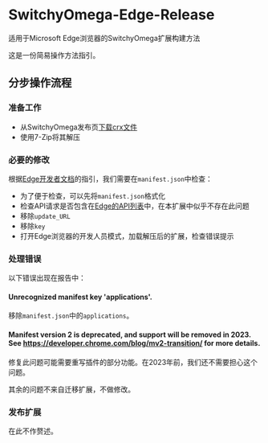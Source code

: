 # SwitchyOmega-Edge-Release
适用于Microsoft Edge浏览器的SwitchyOmega扩展构建方法

这是一份简易操作方法指引。

## 分步操作流程

### 准备工作
* 从SwitchyOmega发布页[下载crx文件](https://github.com/FelisCatus/SwitchyOmega/releases/download/v2.5.20/SwitchyOmega_Chromium.crx)
* 使用7-Zip将其解压

### 必要的修改
根据[Edge开发者文档](https://docs.microsoft.com/en-us/microsoft-edge/extensions-chromium/developer-guide/port-chrome-extension)的指引，我们需要在`manifest.json`中检查：
* 为了便于检查，可以先将`manifest.json`格式化
* 检查API请求是否包含在[Edge的API列表](https://docs.microsoft.com/en-us/microsoft-edge/extensions-chromium/developer-guide/api-support)中，在本扩展中似乎不存在此问题
* 移除`update_URL`
* 移除`key`
* 打开Edge浏览器的开发人员模式，加载解压后的扩展，检查错误提示

### 处理错误
以下错误出现在报告中：

#### Unrecognized manifest key 'applications'.
移除`manifest.json`中的`applications`。

#### Manifest version 2 is deprecated, and support will be removed in 2023. See https://developer.chrome.com/blog/mv2-transition/ for more details.
修复此问题可能需要重写插件的部分功能。在2023年前，我们还不需要担心这个问题。

其余的问题不来自迁移扩展，不做修改。

### 发布扩展
在此不作赘述。
